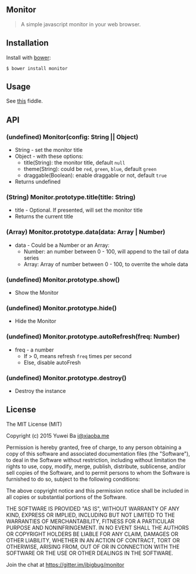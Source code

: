 Monitor
---
> A simple javascript monitor in your web browser.

## Installation

Install with [bower](http://bower.io):

    $ bower install monitor

## Usage

See [this](http://jsfiddle.net/ibigbug/wcda9430/#base) fiddle.


## API

### (undefined) Monitor(config: String || Object)
  * String - set the monitor title
  * Object - with these options:
    - title(String): the monitor title, default `null`
    - theme(String): could be `red`, `green`, `blue`, default `green`
    - draggable(Boolean): enable draggable or not, default `true`
  * Returns undefined

### (String) Monitor.prototype.title(title: String)
  * title - Optional. If presented, will set the monitor title
  * Returns the current title

### (Array) Monitor.prototype.data(data: Array | Number)
  * data - Could be a Number or an Array:
    - Number: an number between 0 - 100, will append to the tail of data series
    - Array: Array of number between 0 - 100, to overrite the whole data

### (undefined) Monitor.prototype.show()
  * Show the Monitor

### (undefined) Monitor.prototype.hide()
  * Hide the Monitor

### (undefined) Monitor.prototype.autoRefresh(freq: Number)
  * freq - a number
    - If > 0, means refresh `freq` times per second
    - Else, disable autoFresh

### (undefined) Monitor.prototype.destroy()
  * Destroy the instance

## License

The MIT License (MIT)

Copyright (c) 2015 Yuwei Ba <i@xiaoba.me>

Permission is hereby granted, free of charge, to any person obtaining a copy
of this software and associated documentation files (the "Software"), to deal
in the Software without restriction, including without limitation the rights
to use, copy, modify, merge, publish, distribute, sublicense, and/or sell
copies of the Software, and to permit persons to whom the Software is
furnished to do so, subject to the following conditions:

The above copyright notice and this permission notice shall be included in all
copies or substantial portions of the Software.

THE SOFTWARE IS PROVIDED "AS IS", WITHOUT WARRANTY OF ANY KIND, EXPRESS OR
IMPLIED, INCLUDING BUT NOT LIMITED TO THE WARRANTIES OF MERCHANTABILITY,
FITNESS FOR A PARTICULAR PURPOSE AND NONINFRINGEMENT. IN NO EVENT SHALL THE
AUTHORS OR COPYRIGHT HOLDERS BE LIABLE FOR ANY CLAIM, DAMAGES OR OTHER
LIABILITY, WHETHER IN AN ACTION OF CONTRACT, TORT OR OTHERWISE, ARISING FROM,
OUT OF OR IN CONNECTION WITH THE SOFTWARE OR THE USE OR OTHER DEALINGS IN THE
SOFTWARE.

Join the chat at https://gitter.im/ibigbug/monitor
